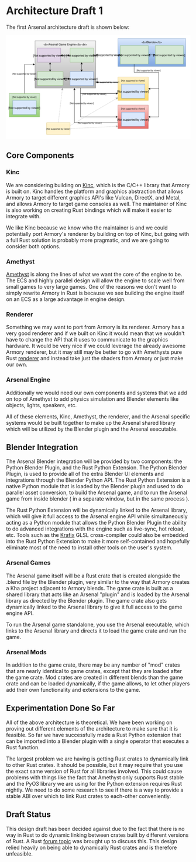 # Architecture Draft 1

The first Arsenal architecture draft is shown below:

![Architecture Diagram](./assets/arsenalArchitecture.svg)

## Core Components

### Kinc

We are considering building on [Kinc](https://github.com/Kode/Kinc), which is the C/C++ library that Armory is built on. Kinc handles the platform and graphics abstraction that allows Armory to target different graphics API's like Vulcan, DirectX, and Metal, and allows Armory to target game consoles as well. The maintainer of Kinc is also working on creating Rust bindings which will make it easier to integrate with.

We like Kinc because we know who the maintainer is and we could potentially port Armory's renderer by building on top of Kinc, but going with a full Rust solution is probably more pragmatic, and we are going to consider both options.

### Amethyst

[Amethyst](https://github.com/amethyst/amethyst) is along the lines of what we want the core of the engine to be. The ECS and highly parallel design will allow the engine to scale well from small games to very large games. One of the reasons we don't want to simply rewrite Armory in Rust is because we see building the engine itself on an ECS as a large advantage in engine design.

### Renderer

Something we may want to port from Armory is its renderer. Armory has a very good renderer and if we built on Kinc it would mean that we wouldn't have to change the API that it uses to communicate to the graphics hardware. It would be very nice if we could leverage the already awesome Armory renderer, but it may still may be better to go with Amethysts pure Rust [renderer](https://github.com/amethyst/rendy) and instead take just the shaders from Armory or just make our own.

### Arsenal Engine

Additionally we would need our own components and systems that we add on top of Amethyst to add physics simulation and Blender elements like objects, lights, speakers, etc.

All of these elements, Kinc, Amethyst, the renderer, and the Arsenal specific systems would be built together to make up the Arsenal shared library which will be utilized by the Blender plugin and the Arsenal executable.

## Blender Integration

The Arsenal Blender integration will be provided by two components: the Python Blender Plugin, and the Rust Python Extension. The Python Blender Plugin, is used to provide all of the extra Blender UI elements and integrations through the Blender Python API. The Rust Python Extension is a native Python module that is loaded by the Blender plugin and used to do parallel asset conversion, to build the Arsenal game, and to run the Arsenal game from inside blender ( in a separate window, but in the same process ).

The Rust Python Extension will be dynamically linked to the Arsenal library, which will give it full access to the Arsenal engine API while simultaneously acting as a Python module that allows the Python Blender Plugin the ability to do advanced integrations with the engine such as live-sync, hot reload, etc. Tools such as the [Krafix](https://github.com/Kode/krafix) GLSL cross-compiler could also be embedded into the Rust Python Extension to make it more self-contained and hopefully eliminate most of the need to install other tools on the user's system.

### Arsenal Games

The Arsenal game itself will be a Rust crate that is created alongside the .blend file by the Blender plugin, very similar to the way that Armory creates a Kha project adjacent to Armory blends. The game crate is built as a shared library that acts like an Arsenal "plugin" and is loaded by the Arsenal library as directed by the Blender plugin. The game crate also gets dynamically linked to the Arsenal library to give it full access to the game engine API.

To run the Arsenal game standalone, you use the Arsenal executable, which links to the Arsenal library and directs it to load the game crate and run the game.

### Arsenal Mods

In addition to the game crate, there may be any number of "mod" crates that are nearly identical to game crates, except that they are loaded after the game crate. Mod crates are created in different blends than the game crate and can be loaded dynamically, if the game allows, to let other players add their own functionality and extensions to the game.

## Experimentation Done So Far

All of the above architecture is theoretical. We have been working on proving out different elements of the architecture to make sure that it is feasible. So far we have successfully made a Rust Python extension that can be imported into a Blender plugin with a single operator that executes a Rust function.

The largest problem we are having is getting Rust crates to dynamically link to other Rust crates. It should be possible, but it may require that you use the exact same version of Rust for all libraries involved. This could cause problems with things like the fact that Amethyst only supports Rust stable and the PyO3 library we are using for the Python extension requires Rust nightly. We need to do some research to see if there is a way to provide a stable ABI over which to link Rust crates to each-other conveniently.

## Draft Status

This design draft has been decided against due to the fact that there is no way in Rust to do dynamic linking between crates built by different versions of Rust. A Rust [forum topic](https://internals.rust-lang.org/t/dynamically-linking-rust-crates-to-rust-crates/10369?u=zicklag) was brought up to discuss this. This design relied heavily on being able to dynamically Rust crates and is therefore unfeasible.
